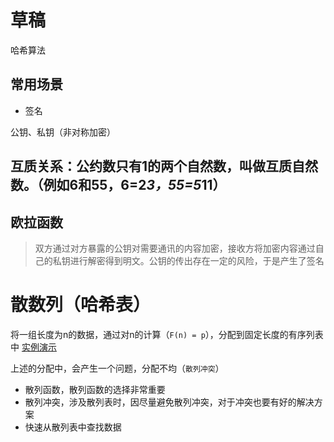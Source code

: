 # 草稿

哈希算法
## 常用场景
- 签名


公钥、私钥（非对称加密）
## 互质关系：公约数只有1的两个自然数，叫做互质自然数。（例如6和55，6=2*3，55=5*11）
## 欧拉函数

> 双方通过对方暴露的公钥对需要通讯的内容加密，接收方将加密内容通过自己的私钥进行解密得到明文。公钥的传出存在一定的风险，于是产生了签名


# 散数列（哈希表）

将一组长度为n的数据，通过对n的计算（`F(n) = p`），分配到固定长度的有序列表中
[实例演示](https://mp.weixin.qq.com/s?__biz=MzUyNjQxNjYyMg==&mid=2247486499&idx=4&sn=7c9aee095ec972b1af842788c545d309&chksm=fa0e63a2cd79eab47649274533063bea75550d97aa55f60856f02037bc2f6b657270630f214b&scene=21#wechat_redirect)

上述的分配中，会产生一个问题，分配不均（`散列冲突`）

- 散列函数，散列函数的选择非常重要
- 散列冲突，涉及散列表时，因尽量避免散列冲突，对于冲突也要有好的解决方案
- 快速从散列表中查找数据